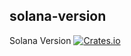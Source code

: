 solana-version
----------
Solana Version
[![Crates.io](https://img.shields.io/crates/v/solana-version.svg)](https://crates.io/crates/solana-version)